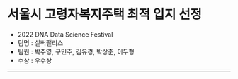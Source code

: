 # 서울시 고령자복지주택 최적 입지 선정
- 2022 DNA Data Science Festival
- 팀명 : 실버팰리스
- 팀원 : 박주영, 구민주, 김유경, 박상준, 이두형
- 수상 : 우수상
---
